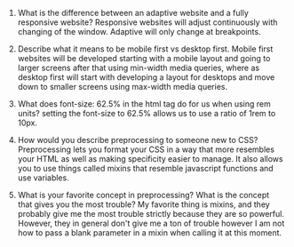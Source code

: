 1. What is the difference between an adaptive website and a fully responsive website?
    Responsive websites will adjust continuously with changing of the window. Adaptive will only
    change at breakpoints.

2. Describe what it means to be mobile first vs desktop first.
    Mobile first websites will be developed starting with a mobile layout and going to larger screens after
    that using min-width media queries, where as desktop first will start with developing a layout for desktops and move down to smaller screens using max-width media queries.

3. What does font-size: 62.5% in the html tag do for us when using rem units?
    setting the font-size to 62.5% allows us to use a ratio of 1rem to 10px.

4. How would you describe preprocessing to someone new to CSS?
    Preprocessing lets you format your CSS in a way that more resembles your HTML as well as making specificity easier to manage. It also allows you to use things called mixins that resemble javascript functions and use variables.

5. What is your favorite concept in preprocessing? What is the concept that gives you the most trouble?
    My favorite thing is mixins, and they probably give me the most trouble strictly because they are so powerful. However, they in general don't give me a ton of trouble however I am not how to pass a blank parameter in a mixin when calling it at this moment.
